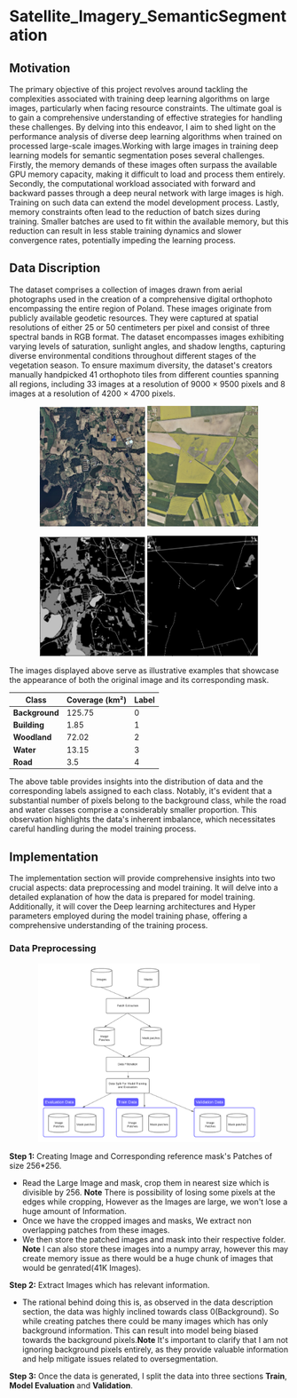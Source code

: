 # Satellite_Imagery_SemanticSegmentation
## Motivation
The primary objective of this project revolves around tackling the complexities associated with training deep learning algorithms on large images, particularly when facing resource constraints. The ultimate goal is to gain a comprehensive understanding of effective strategies for handling these challenges. By delving into this endeavor, I aim to shed light on the performance analysis of diverse deep learning algorithms when trained on processed large-scale images.Working with large images in training deep learning models for semantic segmentation poses several challenges. Firstly, the memory demands of these images often surpass the available GPU memory capacity, making it difficult to load and process them entirely.  Secondly, the computational workload associated with forward and backward passes through a deep neural network with large images is high. Training on such data can extend the model development process. Lastly, memory constraints often lead to the reduction of batch sizes during training. Smaller batches are used to fit within the available memory, but this reduction can result in less stable training dynamics and slower convergence rates, potentially impeding the learning process. 

## Data Discription
The dataset comprises a collection of images drawn from aerial photographs used in the creation of a comprehensive digital orthophoto encompassing the entire region of Poland. These images originate from publicly available geodetic resources. They were captured at spatial resolutions of either 25 or 50 centimeters per pixel and consist of three spectral bands in RGB format. The dataset encompasses images exhibiting varying levels of saturation, sunlight angles, and shadow lengths, capturing diverse environmental conditions throughout different stages of the vegetation season. To ensure maximum diversity, the dataset's creators manually handpicked 41 orthophoto tiles from different counties spanning all regions, including 33 images at a resolution of 9000 × 9500 pixels and 8 images at a resolution of 4200 × 4700 pixels.

<p align="center">
  <img src="images/Image1.png" width="190">
  <img src="images/Image2.png" width="200">
</p>

<p align="center">
  <img src="images/mask1.png" width="190">
  <img src="images/mask2.png" width="200">
</p>

The images displayed above serve as illustrative examples that showcase the appearance of both the original image and its corresponding mask.

<div align="center">
  
| **Class**   | **Coverage (km²)** | **Label** |
| ----------- | ------------------ | --------- |
| **Background** | 125.75           | 0         |
| **Building**   | 1.85             | 1         |
| **Woodland**   | 72.02            | 2         |
| **Water**      | 13.15            | 3         |
| **Road**       | 3.5              | 4         |

</div>

The  above table provides insights into the distribution of data and the corresponding labels assigned to each class. Notably, it's evident that a substantial number of pixels belong to the background class, while the road and water classes comprise a considerably smaller proportion. This observation highlights the data's inherent imbalance, which necessitates careful handling during the model training process.

## Implementation
The implementation section  will provide comprehensive insights into two crucial aspects: data preprocessing and model training. It will delve into a detailed explanation of how the data is prepared for model training. Additionally, it will cover the Deep learning architectures and  Hyper parameters employed during the model training phase, offering a comprehensive understanding of the training process.

### Data Preprocessing
<p align="center">
  <img src="images/DataPreprocessning.png" width="400">
</p>

**Step 1:** Creating Image and Corresponding reference mask's Patches of size 256*256.
  * Read the Large Image and mask, crop them in nearest size which is divisible by 256.
     **Note** There is possibility of losing some pixels at the edges while cropping, However as the Images are large, we won't lose a huge amount of Information.
  * Once we have the cropped images and masks, We extract non overlapping patches from these images.
  * We then store the patched images and mask into their respective folder.
     **Note** I can also store these images into a numpy array, however this may create memory issue as there would be a huge chunk of images that would be genrated(41K Images).

**Step 2:** Extract Images which has relevant information. 
  * The rational behind doing this is, as observed in the data description section, the data was highly inclined towards class 0(Background). So while creating patches there could be many images which has only background information. This can result into model being biased towards the background pixels.**Note** It's important to clarify that I am not ignoring background pixels entirely, as they provide valuable information and help mitigate issues related to oversegmentation.

**Step 3:** Once the data is generated, I split the data into three sections **Train**, **Model Evaluation** and **Validation**.





















